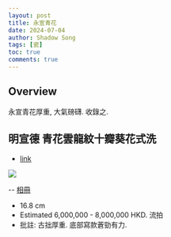 ```yaml
---
layout: post
title: 永宣青花
date: 2024-07-04
author: Shadow Song
tags: [瓷]
toc: true
comments: true
---
```


## Overview

永宣青花厚重, 大氣磅礴. 收錄之. 

## 明宣德 青花雲龍紋十瓣葵花式洗

- [link](https://www.sothebys.com/en/buy/auction/2024/the-dragon-emperor-chinese-art/a-superb-and-rare-blue-and-white-dragon-brush)

![](https://lh3.googleusercontent.com/pw/AP1GczOYUowDEHD4Ps2m3fu_q-i0-nw5G-lGxq-Uc28Ha54HcTvxBUlmKGXXm3xCbznarLD2qdZqrkb0e7jB1nX38iOAIHsPd5xYfqW06F2OcCangcD79xWRoBqR-qtbo7x9EM84yOv9ncuigb-_Tz5o2CnfGQ=w915-h1294-s-no-gm?authuser=0)

-- [相冊](https://photos.app.goo.gl/MkESpwWDPWq45ipx8)
- 16.8 cm
- Estimated 6,000,000 - 8,000,000 HKD. 流拍
- 批註: 古拙厚重. 底部寫款蒼勁有力. 
